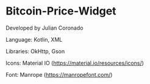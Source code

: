 # Bitcoin-Price-Widget

Developed by Julian Coronado

Language: Kotlin, XML

Libraries: OkHttp, Gson

Icons: Material IO (https://material.io/resources/icons/)

Font: Manrope (https://manropefont.com/)
